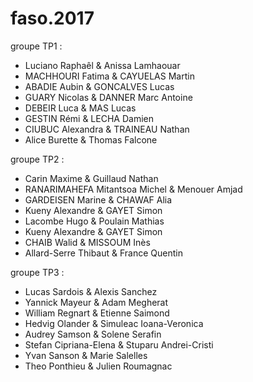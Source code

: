 # faso.2017

groupe TP1 : 
- Luciano Raphaêl & Anissa Lamhaouar
- MACHHOURI Fatima & CAYUELAS Martin
- ABADIE Aubin & GONCALVES Lucas
- GUARY Nicolas & DANNER Marc Antoine
- DEBEIR Luca & MAS Lucas
- GESTIN Rémi & LECHA Damien
- CIUBUC Alexandra & TRAINEAU Nathan
- Alice Burette & Thomas Falcone


groupe TP2 :
- Carin Maxime & Guillaud Nathan
- RANARIMAHEFA Mitantsoa Michel & Menouer Amjad
- GARDEISEN Marine & CHAWAF Alia 
- Kueny Alexandre & GAYET Simon
- Lacombe Hugo & Poulain Mathias 
- Kueny Alexandre & GAYET Simon 
- CHAIB Walid & MISSOUM Inès
- Allard-Serre Thibaut & France Quentin

groupe TP3 :
- Lucas Sardois & Alexis Sanchez
- Yannick Mayeur & Adam Megherat
- William Regnart & Etienne Saimond
- Hedvig Olander & Simuleac Ioana-Veronica
- Audrey Samson & Solene Serafin
- Stefan Cipriana-Elena & Stuparu Andrei-Cristi
- Yvan Sanson & Marie Salelles
- Theo Ponthieu & Julien Roumagnac

